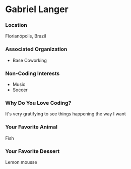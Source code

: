 # Gabriel Langer

### Location
Florianópolis, Brazil

### Associated Organization
- Base Coworking

### Non-Coding Interests
- Music
- Soccer

### Why Do You Love Coding?
It's very gratifying to see things happening the way I want

### Your Favorite Animal
Fish

### Your Favorite Dessert
Lemon mousse
